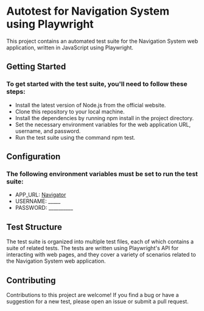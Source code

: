# Autotest for Navigation System using Playwright
This project contains an automated test suite for the Navigation System web application, written in JavaScript using Playwright.

## Getting Started
### To get started with the test suite, you'll need to follow these steps:
- Install the latest version of Node.js from the official website.
- Clone this repository to your local machine.
- Install the dependencies by running npm install in the project directory.
- Set the necessary environment variables for the web application URL, username, and password.
- Run the test suite using the command npm test.

## Configuration
### The following environment variables must be set to run the test suite:
* APP_URL: [Navigator](http://167.114.201.175:5000/)
* USERNAME: _____
* PASSWORD: __________

## Test Structure
The test suite is organized into multiple test files, each of which contains a suite of related tests. The tests are written using Playwright's API for interacting with web pages, and they cover a variety of scenarios related to the Navigation System web application.

## Contributing
Contributions to this project are welcome! If you find a bug or have a suggestion for a new test, please open an issue or submit a pull request.

